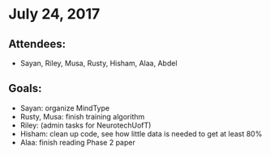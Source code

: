 # July 24, 2017

## Attendees:
- Sayan, Riley, Musa, Rusty, Hisham, Alaa, Abdel

## Goals:
- Sayan: organize MindType
- Rusty, Musa: finish training algorithm
- Riley: (admin tasks for NeurotechUofT)
- Hisham: clean up code, see how little data is needed to get at least 80%
- Alaa: finish reading Phase 2 paper